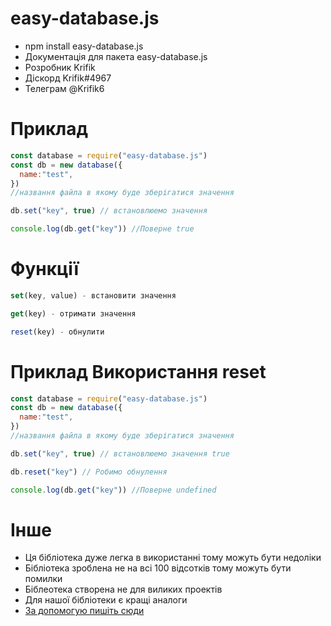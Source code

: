 # easy-database.js
- npm install easy-database.js
- Документація для пакета easy-database.js
- Розробник Krifik
- Діскорд Krifik#4967
- Телеграм @Krifik6

# Приклад

```javascript
const database = require("easy-database.js")
const db = new database({
  name:"test", 
})
//названня файла в якому буде зберігатися значення

db.set("key", true) // встановлюемо значення

console.log(db.get("key")) //Поверне true
```

# Функції
```javascript
set(key, value) - встановити значення

get(key) - отримати значення

reset(key) - обнулити

```
# Приклад Використання reset
```javascript
const database = require("easy-database.js")
const db = new database({
  name:"test", 
})
//названня файла в якому буде зберігатися значення

db.set("key", true) // встановлюемо значення true

db.reset("key") // Робимо обнулення

console.log(db.get("key")) //Поверне undefined
```

# Інше 
- Ця бібліотека дуже легка в використанні тому можуть бути недоліки
- Бібліотека зроблена не на всі 100 відсотків тому можуть бути помилки
- Біблеотека створена не для виликих проектів
- Для нашої бібліотеки є кращі аналоги
- [За допомогую пишіть сюди](https://discord.com/channels/796504104565211187/975785826401263706)



